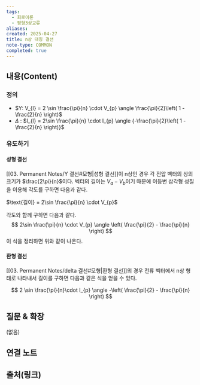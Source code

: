 ```yaml
---
tags:
  - 회로이론
  - 평형3상교류
aliases: 
created: 2025-04-27
title: n상 대칭 결선
note-type: COMMON
completed: true
---
```


## 내용(Content)

### 정의

- $Y: V_{l} = 2 \sin \frac{\pi}{n} \cdot V_{p} \angle \frac{\pi}{2}\left( 1 - \frac{2}{n} \right)$
- $\Delta$ : $I_{l} = 2\sin \frac{\pi}{n} \cdot I_{p} \angle {-\frac{\pi}{2}\left( 1 -\frac{2}{n} \right)}$


### 유도하기

#### 성형 결선

[[03. Permanent Notes/Y 결선#모형|성형 결선]]이 n상인 경우 각 전압 벡터의 상의 크기가 $\frac{2\pi}{n}$이다. 벡터의 길이는 $V_{a} - V_{b}$이기 때문에 이등변 삼각형 성질을 이용해 각도를 구하면 다음과 같다.

$\text{길이} = 2\sin \frac{\pi}{n} \cdot V_{p}$

각도와 함께 구하면 다음과 같다.
$$
2\sin \frac{\pi}{n} \cdot V_{p} \angle \left( \frac{\pi}{2} - \frac{\pi}{n} \right)
$$
이 식을 정리하면 위와 같이 나온다.

#### 환형 결선

[[03. Permanent Notes/delta 결선#모형|환형 결선]]의 경우 전류 벡터에서 n상 형태로 나타내서 길이를 구하면 다음과 같은 식을 얻을 수 있다.

$$
2 \sin \frac{\pi}{n}\cdot I_{p} \angle -\left( \frac{\pi}{2} - \frac{\pi}{n} \right)
$$

## 질문 & 확장

(없음)

## 연결 노트

## 출처(링크)

